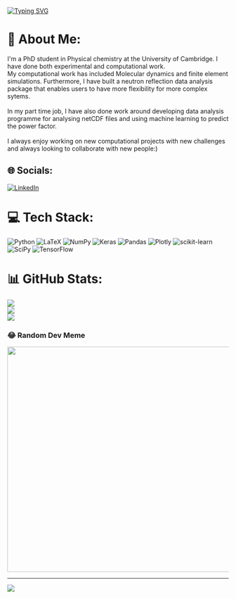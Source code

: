 [![Typing SVG](https://readme-typing-svg.demolab.com?font=Fira+Code&pause=1000&width=435&lines=Mohd+Sadiq;University+of+Cambridge;Machine+Learning+%7C+AI+%7C+Data+Science)](https://git.io/typing-svg)


# 💫 About Me:
I'm a PhD student in Physical chemistry at the University of Cambridge. I have done both experimental and computational work. <br>My computational work has included Molecular dynamics and finite element simulations. Furthermore, I have built a neutron reflection data analysis package that enables users to have more flexibility for more complex sytems.<br><br>In my part time job, I have also done work around developing data analysis programme for analysing netCDF files and using machine learning to predict the power factor.<br><br>I always enjoy working on new computational projects with new challenges and always looking to collaborate with new people:)


## 🌐 Socials:
[![LinkedIn](https://img.shields.io/badge/LinkedIn-%230077B5.svg?logo=linkedin&logoColor=white)](https://linkedin.com/in/najib-sharifi) 

# 💻 Tech Stack:
![Python](https://img.shields.io/badge/python-3670A0?style=for-the-badge&logo=python&logoColor=ffdd54) ![LaTeX](https://img.shields.io/badge/latex-%23008080.svg?style=for-the-badge&logo=latex&logoColor=white) ![NumPy](https://img.shields.io/badge/numpy-%23013243.svg?style=for-the-badge&logo=numpy&logoColor=white) ![Keras](https://img.shields.io/badge/Keras-%23D00000.svg?style=for-the-badge&logo=Keras&logoColor=white) ![Pandas](https://img.shields.io/badge/pandas-%23150458.svg?style=for-the-badge&logo=pandas&logoColor=white) ![Plotly](https://img.shields.io/badge/Plotly-%233F4F75.svg?style=for-the-badge&logo=plotly&logoColor=white) ![scikit-learn](https://img.shields.io/badge/scikit--learn-%23F7931E.svg?style=for-the-badge&logo=scikit-learn&logoColor=white) ![SciPy](https://img.shields.io/badge/SciPy-%230C55A5.svg?style=for-the-badge&logo=scipy&logoColor=%white) ![TensorFlow](https://img.shields.io/badge/TensorFlow-%23FF6F00.svg?style=for-the-badge&logo=TensorFlow&logoColor=white)
# 📊 GitHub Stats:
![](https://github-readme-stats.vercel.app/api?username=nsharifi650&theme=dark&hide_border=false&include_all_commits=true&count_private=true)<br/>
![](https://github-readme-streak-stats.herokuapp.com/?user=nsharifi650&theme=dark&hide_border=false)<br/>
![](https://github-readme-stats.vercel.app/api/top-langs/?username=nsharifi650&theme=dark&hide_border=false&include_all_commits=true&count_private=true&layout=compact)

### 😂 Random Dev Meme
<img src="https://random-memer.herokuapp.com/" width="512px"/>

---
[![](https://visitcount.itsvg.in/api?id=nsharifi650&icon=0&color=0)](https://visitcount.itsvg.in)

<!-- Proudly created with GPRM ( https://gprm.itsvg.in ) -->
